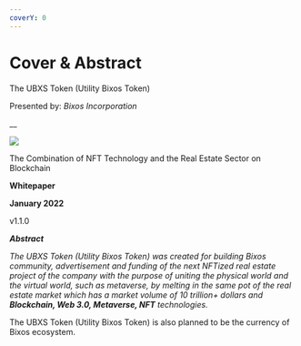 ```yaml
---
coverY: 0
---
```


# Cover & Abstract

The UBXS Token (Utility Bixos Token)

Presented by: _Bixos Incorporation_

\_\_

![](https://lh3.googleusercontent.com/XH1\_R1L\_NobS5ZWZYF510dVCqOixv7GMt6g\_0us7nV-c5CdGdsQZGomi7aSG0BXKAVuQHDZZrH0vDmVsGFkT0mUzUWgO87Hfi6D6pV2-JdmiCCmyiJ-s\_Mlk9eXJkDVvlnB8smsgdUYFDQtjJ9I)

The Combination of NFT Technology and the Real Estate Sector on Blockchain

**Whitepaper**

**January 2022**

v1.1.0

_**Abstract**_

_The UBXS Token (Utility Bixos Token) was created for building Bixos community, advertisement and funding of the next NFTized real estate project of the company with the purpose of uniting the physical world and the virtual world, such as metaverse, by melting in the same pot of the real estate market which has a market volume of 10 trillion+ dollars and **Blockchain, Web 3.0, Metaverse, NFT** technologies._

The UBXS Token (Utility Bixos Token) is also planned to be the currency of Bixos ecosystem.

